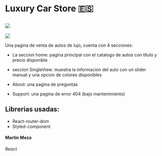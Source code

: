 # Luxury Car Store :es:

![](https://github.com/martinmeza0/cars-store/blob/main/vista-previa.jpg)
-----
![](https://github.com/martinmeza0/LuxuryCars/blob/main/car-preview1.gif)


Una pagina de venta de autos de lujo, cuenta con 4 secciones:

 - La seccion home: pagina principal con el catalogo de autos con titulo y precio disponible
 
 - seccion SingleView: muestra la informacion del auto con un slider manual y una opcion de colores disponibles

 - About: una pagina de preguntas

 - Support: una pagina de error 404 (bajo mantenimiento)

## Librerias usadas: 

- React-router-dom
- Styled-component

#### Martin Meza

###### React 
